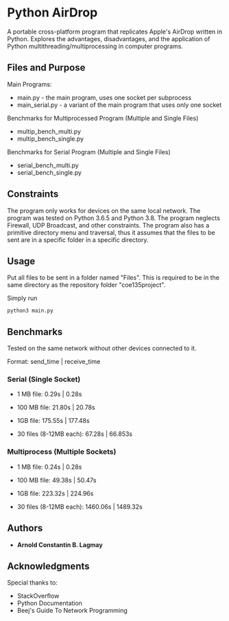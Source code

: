 # Python AirDrop

A portable cross-platform program that replicates Apple's AirDrop written in Python. Explores the advantages, disadvantages, and the application of Python multithreading/multiprocessing in computer programs.

## Files and Purpose

Main Programs:
* main.py - the main program, uses one socket per subprocess
* main_serial.py - a variant of the main program that uses only one socket

Benchmarks for Multiprocessed Program (Multiple and Single Files)
* multip_bench_multi.py
* multip_bench_single.py

Benchmarks for Serial Program (Multiple and Single Files)
* serial_bench_multi.py
* serial_bench_single.py

## Constraints

The program only works for devices on the same local network. The program was tested on Python 3.6.5 and Python 3.8. The program neglects Firewall, UDP Broadcast, and other constraints. The program also has a primitive directory menu and traversal, thus it assumes that the files to be sent are in a specific folder in a specific directory.

## Usage

Put all files to be sent in a folder named "Files". This is required to be in the same directory as the repository folder "coe135project".

Simply run 
```
python3 main.py
```

## Benchmarks

Tested on the same network without other devices connected to it.

Format: send_time | receive_time

### Serial (Single Socket)

* 1 MB file:  0.29s | 0.28s

* 100 MB file:    21.80s | 20.78s

* 1GB file:   175.55s | 177.48s

* 30 files (8-12MB each): 67.28s | 66.853s

### Multiprocess (Multiple Sockets)

* 1 MB file:  0.24s | 0.28s

* 100 MB file:    49.38s | 50.47s

* 1GB file:   223.32s | 224.96s

* 30 files (8-12MB each): 1460.06s | 1489.32s


## Authors

* **Arnold Constantin B. Lagmay**

## Acknowledgments

Special thanks to:
* StackOverflow
* Python Documentation
* Beej's Guide To Network Programming
